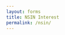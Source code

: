 ```yaml
---
layout: forms
title: NSIN Interest
permalink: /nsin/
---
```


<script charset="utf-8" type="text/javascript" src="//js.hsforms.net/forms/v2.js"></script>
<script>
  hbspt.forms.create({
	region: "na1",
	portalId: "19681065",
	formId: "48f59d83-8ffb-4b19-804e-574c96d9bf41"
});
</script>